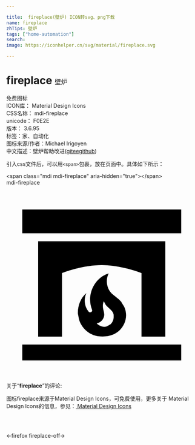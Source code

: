```yaml
---

title:  fireplace(壁炉) ICON转svg、png下载
name: fireplace
zhTips: 壁炉
tags: ["home-automation"]
search: 
image: https://iconhelper.cn/svg/material/fireplace.svg

---
```


# fireplace  <small style="font-size: 60%;font-weight: 100">壁炉</small>


<div class="detail-page">
<p>
<span><span class="badge-success badge">免费图标</span> </span>
<br/>
<span>
ICON库：
<span class="badge-secondary badge">Material Design Icons</span> 
</span>
<br/>
<span>
CSS名称：
<span class="badge-secondary badge">mdi-fireplace</span> 
</span>
<br/>
<span>
unicode：
<span class="badge-secondary badge">F0E2E</span> 
<copy-btn content='F0E2E' btn-title=""></copy-btn>
<copy-btn :content='String.fromCodePoint(parseInt("F0E2E", 16))' btn-title="复制U"></copy-btn>
</span>
<br/>
<span>
版本：
<span class="badge-secondary badge">3.6.95</span> 
</span><br/><span>标签：<span class="badge-light badge"><router-link to="/tags/home-automation.html">家、自动化</router-link></span></span>
<br/>
<span>图标来源/作者：<span class="badge-light badge">Michael Irigoyen</span></span> 
<br/>
<span class="zh-detail">中文描述：<span class="badge-primary badge">壁炉</span><span class="help-link"><span>帮助改进</span>(<a href="https://gitee.com/liuwave/icon-helper/edit/master/json/material/fireplace.json" target="_blank" rel="noopener noreferrer">gitee</a><a href="https://github.com/liuwave/icon-helper/edit/master/json/material/fireplace.json" target="_blank" rel="noopener noreferrer">github</a></span>)</span><br/>
</p>
</div>
<div class="alert alert-dark">
  <i class="mdi mdi-fireplace mdi-48px"></i>
  <i class="mdi mdi-fireplace mdi-36px"></i>
  <i class="mdi mdi-fireplace mdi-24px"></i>
  <i class="mdi mdi-fireplace mdi-18px"></i>
</div>
<div>
  <p>引入css文件后，可以用<code>&lt;span&gt;</code>包裹，放在页面中。具体如下所示：    
  </p>
  <div class="alert alert-primary" style="font-size: 14px">
    &lt;span class="mdi mdi-fireplace" aria-hidden="true"&gt;&lt;/span&gt;
    <copy-btn content='<span class="mdi mdi-fireplace" aria-hidden="true"></span>'></copy-btn>
  </div>
  <div class="alert alert-secondary">
    <i class="mdi mdi-fireplace"
    style="font-size: 24px"
    aria-hidden="true"></i> mdi-fireplace
    <copy-btn content="mdi-fireplace" btn-title="复制图标名称"></copy-btn>
  </div>
</div>
<div id="svg" class="svg-wrap">
<svg xmlns="http://www.w3.org/2000/svg" viewBox="0 0 24 24"><path d="M22,22H2V20H22V22M22,6H2V3H22V6M20,7V19H17V11C17,11 14.5,10 12,10C9.5,10 7,11 7,11V19H4V7H20M14.5,14.67H14.47L14.81,15.22L14.87,15.34C15.29,16.35 15,17.5 14.21,18.24C13.5,18.9 12.5,19.07 11.58,18.95C10.71,18.84 9.9,18.29 9.45,17.53C9.3,17.3 9.19,17.03 9.13,16.77L9,16.11C8.96,15.15 9.34,14.14 10.06,13.54C9.73,14.26 9.81,15.16 10.3,15.79L10.36,15.87C10.44,15.94 10.55,15.97 10.64,15.92C10.73,15.89 10.8,15.8 10.8,15.7L10.76,15.56C10.23,14.17 10.68,12.55 11.79,11.63C12.1,11.38 12.5,11.15 12.87,11.05C12.46,11.87 12.61,12.93 13.25,13.57L14.14,14.3L14.5,14.67M13.11,17.44V17.44C13.37,17.2 13.53,16.8 13.5,16.44V16.25C13.38,15.65 12.85,15.46 12.5,15L12.26,14.55C12.13,14.85 12.12,15.13 12.17,15.46C12.23,15.8 12.37,16.09 12.29,16.44C12.2,16.83 11.9,17.22 11.37,17.35C11.67,17.64 12.15,17.87 12.64,17.71L13.11,17.44Z" /></svg>
</div>
<detail full-name='mdi-fireplace'></detail>
<div class="icon-detail__container">
<p>关于“<b>fireplace</b>”的评论:</p>
</div>
<Vssue title="关于“fireplace”的评论" />    
<div><p>图标fireplace来源于Material Design Icons，可免费使用，更多关于 Material Design Icons的信息，参见：<a target="_blank" href="https://iconhelper.cn/material.html"> Material Design Icons</a>
</p></div>

<div style="padding:2rem 0 " class="page-nav"><p class="inner"><span class="prev">←<router-link to="/icon/firefox.html">firefox</router-link></span> <span class="next"><router-link to="/icon/fireplace-off.html">fireplace-off</router-link>→</span></p></div>


